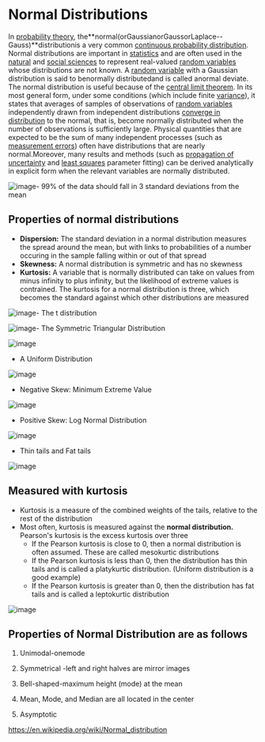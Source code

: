 # Normal Distributions

In [probability theory](https://en.wikipedia.org/wiki/Probability_theory), the**normal(orGaussianorGaussorLaplace--Gauss)**distributionis a very common [continuous probability distribution](https://en.wikipedia.org/wiki/Continuous_probability_distribution). Normal distributions are important in [statistics](https://en.wikipedia.org/wiki/Statistics) and are often used in the [natural](https://en.wikipedia.org/wiki/Natural_science) and [social sciences](https://en.wikipedia.org/wiki/Social_science) to represent real-valued [random variables](https://en.wikipedia.org/wiki/Random_variable) whose distributions are not known. A [random variable](https://en.wikipedia.org/wiki/Random_variable) with a Gaussian distribution is said to benormally distributedand is called anormal deviate.
The normal distribution is useful because of the [central limit theorem](https://en.wikipedia.org/wiki/Central_limit_theorem). In its most general form, under some conditions (which include finite [variance](https://en.wikipedia.org/wiki/Variance)), it states that averages of samples of observations of [random variables](https://en.wikipedia.org/wiki/Random_variables) independently drawn from independent distributions [converge in distribution](https://en.wikipedia.org/wiki/Convergence_in_distribution) to the normal, that is, become normally distributed when the number of observations is sufficiently large. Physical quantities that are expected to be the sum of many independent processes (such as [measurement errors](https://en.wikipedia.org/wiki/Measurement_error)) often have distributions that are nearly normal.Moreover, many results and methods (such as [propagation of uncertainty](https://en.wikipedia.org/wiki/Propagation_of_uncertainty) and [least squares](https://en.wikipedia.org/wiki/Least_squares) parameter fitting) can be derived analytically in explicit form when the relevant variables are normally distributed.

![image](../../media/Normal-Distributions-image1.jpg)- 99% of the data should fall in 3 standard deviations from the mean

## Properties of normal distributions

- **Dispersion:** The standard deviation in a normal distribution measures the spread around the mean, but with links to probabilities of a number occuring in the sample falling within or out of that spread
- **Skewness:** A normal distribution is symmetric and has no skewness
- **Kurtosis:** A variable that is normally distributed can take on values from minus infinity to plus infinity, but the likelihood of extreme values is contrained. The kurtosis for a normal distribution is three, which becomes the standard against which other distributions are measured

![image](../../media/Normal-Distributions-image2.jpg)- The t distribution

![image](../../media/Normal-Distributions-image3.jpg)- The Symmetric Triangular Distribution

![image](../../media/Normal-Distributions-image4.jpg)

- A Uniform Distribution

![image](../../media/Normal-Distributions-image5.jpg)

- Negative Skew: Minimum Extreme Value

![image](../../media/Normal-Distributions-image6.jpg)

- Positive Skew: Log Normal Distribution

![image](../../media/Normal-Distributions-image7.jpg)

- Thin tails and Fat tails

![image](../../media/Normal-Distributions-image8.jpg)

## Measured with kurtosis

- Kurtosis is a measure of the combined weights of the tails, relative to the rest of the distribution
- Most often, kurtosis is measured against the **normal distribution.** Pearson's kurtosis is the excess kurtosis over three
  - If the Pearson kurtosis is close to 0, then a normal distribution is often assumed. These are called mesokurtic distributions
  - If the Pearson kurtosis is less than 0, then the distribution has thin tails and is called a platykurtic distribution. (Uniform distribution is a good example)
  - If the Pearson kurtosis is greater than 0, then the distribution has fat tails and is called a leptokurtic distribution

![image](../../media/Normal-Distributions-image9.jpg)

## Properties of Normal Distribution are as follows

1. Unimodal-onemode

2. Symmetrical -left and right halves are mirror images

3. Bell-shaped-maximum height (mode) at the mean

4. Mean, Mode, and Median are all located in the center

5. Asymptotic

<https://en.wikipedia.org/wiki/Normal_distribution>
